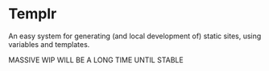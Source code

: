 # Templr

An easy system for generating (and local development of) static sites, using variables and templates.

MASSIVE WIP WILL BE A LONG TIME UNTIL STABLE